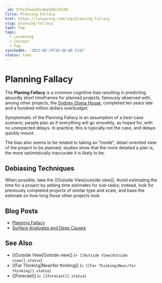 ```yaml
---
_id: 5f5c37ee1b5cdee568cfb105
title: Planning Fallacy
href: https://lesswrong.com/tag/planning-fallacy
slug: planning-fallacy
type: tag
tags:
  - LessWrong
  - Concept
  - Tag
synchedAt: '2022-08-29T10:48:06.514Z'
status: todo
---
```


# Planning Fallacy

The **Planing Fallacy** is a common cognitive bias resulting in predicting absurdly short timeframes for planned projects, famously observed with, among other projects, the [Sydney Opera House](https://en.wikipedia.org/wiki/Sydney_Opera_House), completed ten years late and a hundred million dollars overbudget.

Symptomatic of the Planning Fallacy is an assumption of a best-case scenario; people plan as if everything will go smoothly, as hoped for, with no unexpected delays. In practice, this is typically not the case, and delays quickly mount.

The bias also seems to be related to taking an "inside", detail-oriented view of the project to be planned; studies show that the more detailed a plan is, the more optimistically inaccurate it is likely to be.

## Debiasing Techniques

When possible, take the [[Outside View|outside view]]. Avoid estimating the time for a project by adding time estimates for sub-tasks; instead, look for previously completed projects of similar type and scale, and base the estimate on how long those other projects took.

## Blog Posts

- [Planning Fallacy](http://lesswrong.com/lw/jg/planning_fallacy/)
- [Surface Analogies and Deep Causes](http://lesswrong.com/lw/rj/surface_analogies_and_deep_causes/)

## See Also

- [[Outside View|Outside view]] (`= [[Outside View|Outside view]].status`)
- [[Far Thinking|Near/far thinking]] (`= [[Far Thinking|Near/far thinking]].status`)
- [[Forecast]] (`= [[Forecast]].status`)

